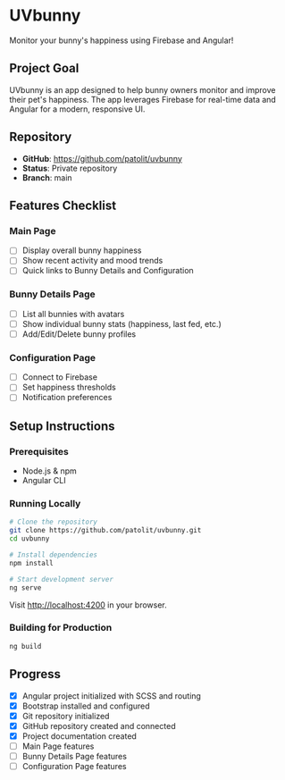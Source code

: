 # UVbunny

Monitor your bunny's happiness using Firebase and Angular!

## Project Goal
UVbunny is an app designed to help bunny owners monitor and improve their pet's happiness. The app leverages Firebase for real-time data and Angular for a modern, responsive UI.

## Repository
- **GitHub**: https://github.com/patolit/uvbunny
- **Status**: Private repository
- **Branch**: main

## Features Checklist

### Main Page
- [ ] Display overall bunny happiness
- [ ] Show recent activity and mood trends
- [ ] Quick links to Bunny Details and Configuration

### Bunny Details Page
- [ ] List all bunnies with avatars
- [ ] Show individual bunny stats (happiness, last fed, etc.)
- [ ] Add/Edit/Delete bunny profiles

### Configuration Page
- [ ] Connect to Firebase
- [ ] Set happiness thresholds
- [ ] Notification preferences

## Setup Instructions

### Prerequisites
- Node.js & npm
- Angular CLI

### Running Locally
```bash
# Clone the repository
git clone https://github.com/patolit/uvbunny.git
cd uvbunny

# Install dependencies
npm install

# Start development server
ng serve
```
Visit [http://localhost:4200](http://localhost:4200) in your browser.

### Building for Production
```bash
ng build
```

## Progress
- [x] Angular project initialized with SCSS and routing
- [x] Bootstrap installed and configured
- [x] Git repository initialized
- [x] GitHub repository created and connected
- [x] Project documentation created
- [ ] Main Page features
- [ ] Bunny Details Page features
- [ ] Configuration Page features
